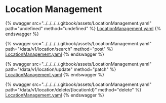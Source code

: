 # Location Management

{% swagger src="../../../../.gitbook/assets/LocationManagement.yaml" path="undefined" method="undefined" %}
[LocationManagement.yaml](../../../../.gitbook/assets/LocationManagement.yaml)
{% endswagger %}

{% swagger src="../../../../.gitbook/assets/LocationManagement.yaml" path="/data/v1/location/search" method="post" %}
[LocationManagement.yaml](../../../../.gitbook/assets/LocationManagement.yaml)
{% endswagger %}

{% swagger src="../../../../.gitbook/assets/LocationManagement.yaml" path="/data/v1/location/update" method="patch" %}
[LocationManagement.yaml](../../../../.gitbook/assets/LocationManagement.yaml)
{% endswagger %}

{% swagger src="../../../../.gitbook/assets/LocationManagement.yaml" path="/data/v1/location/delete/{locationId}" method="delete" %}
[LocationManagement.yaml](../../../../.gitbook/assets/LocationManagement.yaml)
{% endswagger %}

